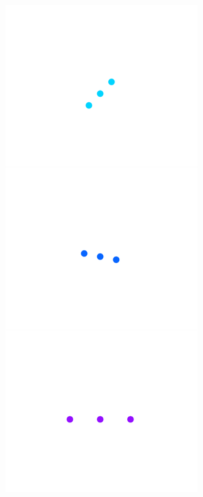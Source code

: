 ![Alt text](preview_01.png)
![Alt text](preview_02.png)
![Alt text](preview_03.png)

<!-- Reference -->
[Loading Animation with Keyframes]: https://www.youtube.com/watch?v=qQfIjRjZpx0
